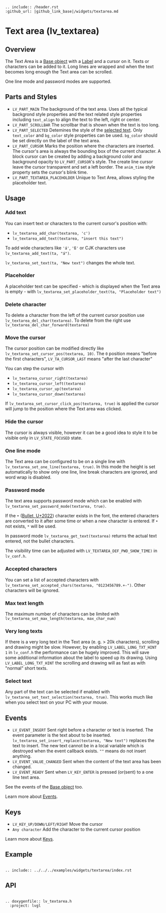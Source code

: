 ```eval_rst
.. include:: /header.rst 
:github_url: |github_link_base|/widgets/textarea.md
```
# Text area (lv_textarea)

## Overview

The Text Area is a [Base object](widgets/obj) with a [Label](/widgets/core/label) and a cursor on it. 
Texts or characters can be added to it. 
Long lines are wrapped and when the text becomes long enough the Text area can be scrolled.

One line mode and password modes are supported.

## Parts and Styles
- `LV_PART_MAIN` The background of the text area. Uses all the typical backgrond style properties and the text related style properties including `text_align` to align the text to the left, right or center.
- `LV_PART_SCROLLBAR` The scrollbar that is shown when the text is too long.
- `LV_PART_SELECTED` Detemines the style of the [selected text](/widgets/core/label.html#text-selection). Only `text_color` and `bg_color` style properties can be used. `bg_color` should be set directly on the label of the text area.
- `LV_PART_CURSOR` Marks the position where the characters are inserted. The cursor's area is always the bounding box of the current character. 
A block cursor can be created by adding a background color and background opacity to `LV_PART_CURSOR`'s style. The create line cursor leave the cursor transparent and set a left border. 
The `anim_time` style property sets the cursor's blink time. 
- `LV_PART_TEXTAREA_PLACEHOLDER` Unique to Text Area, allows styling the placeholder text.

## Usage

### Add text

You can insert text or characters to the current cursor's position with:

- `lv_textarea_add_char(textarea, 'c')`
- `lv_textarea_add_text(textarea, "insert this text")`

To add wide characters like `'á'`, `'ß'` or CJK characters use `lv_textarea_add_text(ta, "á")`.

`lv_textarea_set_text(ta, "New text")` changes the whole text.

### Placeholder

A placeholder text can be specified - which is displayed when the Text area is empty - with `lv_textarea_set_placeholder_text(ta, "Placeholder text")`

### Delete character

To delete a character from the left of the current cursor position use `lv_textarea_del_char(textarea)`. 
To delete from the right use `lv_textarea_del_char_forward(textarea)`

### Move the cursor

The cursor position can be modified directly like `lv_textarea_set_cursor_pos(textarea, 10)`. 
The `0` position means "before the first characters", 
`LV_TA_CURSOR_LAST` means "after the last character"

You can step the cursor with
- `lv_textarea_cursor_right(textarea)`
- `lv_textarea_cursor_left(textarea)`
- `lv_textarea_cursor_up(textarea)`
- `lv_textarea_cursor_down(textarea)`

If `lv_textarea_set_cursor_click_pos(textarea, true)` is applied the cursor will jump to the position where the Text area was clicked.

### Hide the cursor
The cursor is always visible, however it can be a good idea to style it to be visible only in `LV_STATE_FOCUSED` state. 

### One line mode
The Text area can be configured to be on a single line with `lv_textarea_set_one_line(textarea, true)`. 
In this mode the height is set automatically to show only one line, line break characters are ignored, and word wrap is disabled. 

### Password mode
The text area supports password mode which can be enabled with `lv_textarea_set_password_mode(textarea, true)`. 

If the `•` ([Bullet, U+2022](http://www.fileformat.info/info/unicode/char/2022/index.htm)) character exists in the font, the entered characters are converted to it after some time or when a new character is entered. 
If `•` not exists, `*` will be used.

In password mode `lv_textarea_get_text(textarea)` returns the actual text entered, not the bullet characters.

The visibility time can be adjusted with `LV_TEXTAREA_DEF_PWD_SHOW_TIME)` in `lv_conf.h`.

### Accepted characters
You can set a list of accepted characters with `lv_textarea_set_accepted_chars(textarea, "0123456789.+-")`. 
Other characters will be ignored. 

### Max text length
The maximum number of characters can be limited with `lv_textarea_set_max_length(textarea, max_char_num)`


### Very long texts
If there is a very long text in the Text area (e. g. > 20k characters), scrolling and drawing might be slow. 
However, by enabling `LV_LABEL_LONG_TXT_HINT   1` in `lv_conf.h` the performance can be hugely improved. 
This will save some additional information about the label to speed up its drawing. 
Using `LV_LABEL_LONG_TXT_HINT` the scrolling and drawing will as fast as with "normal" short texts.

### Select text
Any part of the text can be selected if enabled with `lv_textarea_set_text_selection(textarea, true)`. 
This works much like when you select text on your PC with your mouse. 

## Events
- `LV_EVENT_INSERT` Sent right before a character or text is inserted. 
The event parameter is the text about to be inserted. `lv_textarea_set_insert_replace(textarea, "New text")` replaces the text to insert. 
The new text cannot be in a local variable which is destroyed when the event callback exists. `""` means do not insert anything.
- `LV_EVENT_VALUE_CHANGED` Sent when the content of the text area has been changed. 
- `LV_EVENT_READY` Sent when `LV_KEY_ENTER` is pressed (or(sent) to a one line text area.

See the events of the [Base object](/widgets/obj) too.

Learn more about [Events](/overview/event).

## Keys
- `LV_KEY_UP/DOWN/LEFT/RIGHT` Move the cursor
- `Any character` Add the character to the current cursor position

Learn more about [Keys](/overview/indev).

## Example

```eval_rst

.. include:: ../../../examples/widgets/textarea/index.rst

```

## API 

```eval_rst

.. doxygenfile:: lv_textarea.h
  :project: lvgl
        
```
